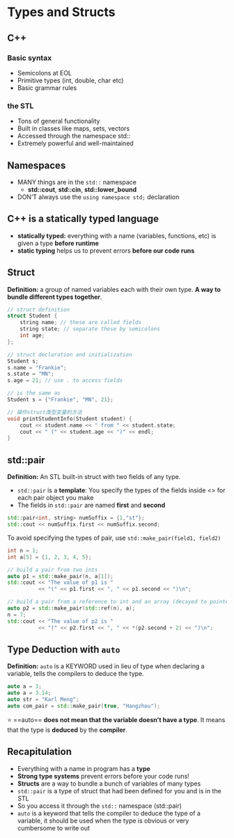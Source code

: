 # Types and Structs

## C++

### Basic syntax

- Semicolons at EOL
- Primitive types (int,  double, char etc)
- Basic grammar rules

### the STL

- Tons of general  functionality
- Built in classes like maps, sets, vectors
- Accessed through the namespace std::
- Extremely powerful and well-maintained

## Namespaces

- MANY things are in the  `std::` namespace
  - **std::cout**, **std::cin**, **std::lower_bound**
- DON’T always use the `using namespace std;` declaration

## C++ is a statically typed language

- **statically typed:** everything  with a name (variables,  functions, etc) is given a  type **before runtime**
- **static typing** helps us to  prevent errors **before our  code runs**

## Struct

**Definition:** a group of named  variables each with their  own type. **A way to bundle  different types together**.

```C++
// struct definition
struct Student {
    string name; // these are called fields
    string state; // separate these by semicolons
    int age;
};
```

```C++
// struct declaration and initialization
Student s;
s.name = "Frankie"; 
s.state = "MN";
s.age = 21; // use . to access fields

// is the same as
Student s = {"Frankie", "MN", 21};
```

```C++
// 操作struct类型变量的方法
void printStudentInfo(Student student) {
    cout << student.name << " from " << student.state;
    cout << " (" << student.age << ")" << endl;
}
```

## std::pair

**Definition:** An STL built-in struct with two fields of any type.

- `std::pair` is a **template**: You specify the types of the fields  inside <> for each pair object you make
- The fields in `std::pair` are named **first** and **second**

```C++
std::pair<int, string> numSuffix = {1,"st"};
std::cout << numSuffix.first << numSuffix.second;
```

To avoid specifying the types of pair, use `std::make_pair(field1, field2)`

```C++
int n = 1;
int a[5] = {1, 2, 3, 4, 5};

// build a pair from two ints
auto p1 = std::make_pair(n, a[1]);
std::cout << "The value of p1 is "
          << "(" << p1.first << ", " << p1.second << ")\n";

// build a pair from a reference to int and an array (decayed to pointer)
auto p2 = std::make_pair(std::ref(n), a);
n = 7;
std::cout << "The value of p2 is "
          << "(" << p2.first << ", " << *(p2.second + 2) << ")\n";
```

## Type Deduction with `auto`

**Definition:** `auto` is a KEYWORD used in lieu of type when declaring a variable, tells the compilers to deduce the type.

```C++
auto a = 3;
auto a = 3.14;
auto str = "Karl Meng";
auto com_pair = std::make_pair(true, "Hangzhou"); 
```

:star: ==auto== **does not mean that the variable doesn’t have a type**. It means that the type is **deduced** by the **compiler**.

## Recapitulation

- Everything with a name in program has a **type**
- **Strong type systems** prevent errors before your code runs!
- **Structs** are a way to bundle a bunch of variables of many types
- `std::pair` is a type of struct that had been defined for you and is in the STL
- So you access it through the `std::` namespace (std::pair)
- `auto` is a keyword that tells the compiler to deduce the type of a variable, it should be used when the type is obvious or very  cumbersome to write out
